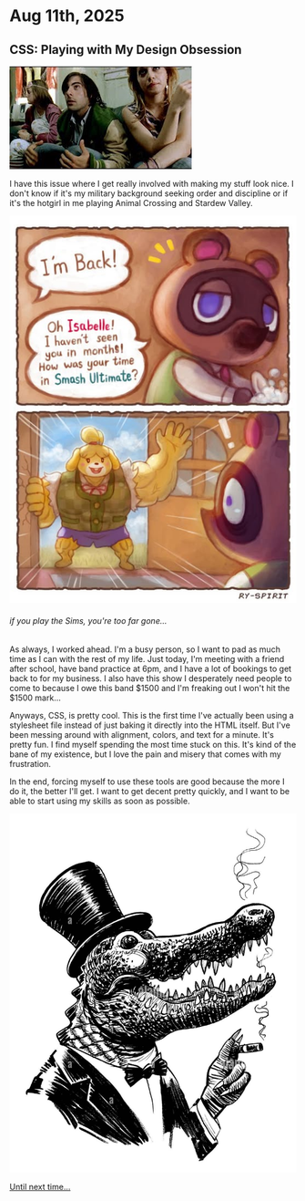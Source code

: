 # Aug 11th, 2025

## CSS: Playing with My Design Obsession

![an image from the movie spun](spun.jpg)

I have this issue where I get really involved with making my stuff look nice. I don't know if it's my military background seeking order and discipline or if it's the hotgirl in me playing Animal Crossing and Stardew Valley.

![animalcrossing](smashmeme.jpg)

###### if you play the Sims, you're too far gone...

As always, I worked ahead. I'm a busy person, so I want to pad as much time as I can with the rest of my life. Just today, I'm meeting with a friend after school, have band practice at 6pm, and I have a lot of bookings to get back to for my business. I also have this show I desperately need people to come to because I owe this band $1500 and I'm freaking out I won't hit the $1500 mark...

Anyways, CSS, is pretty cool. This is the first time I've actually been using a stylesheet file instead of just baking it directly into the HTML itself. But I've been messing around with alignment, colors, and text for a minute. It's pretty fun. I find myself spending the most time stuck on this. It's kind of the bane of my existence, but I love the pain and misery that comes with my frustration.

In the end, forcing myself to use these tools are good because the more I do it, the better I'll get. I want to get decent pretty quickly, and I want to be able to start using my skills as soon as possible.

![rich alligator smoking](richalligator.jpg)

[Until next time...](https://www.youtube.com/watch?v=z2AyJTOR_qw)
